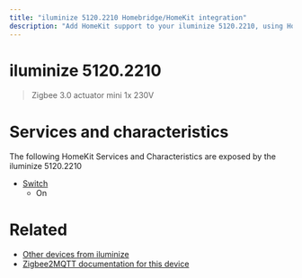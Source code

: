 ```yaml
---
title: "iluminize 5120.2210 Homebridge/HomeKit integration"
description: "Add HomeKit support to your iluminize 5120.2210, using Homebridge, Zigbee2MQTT and homebridge-z2m."
---
```

<!---
This file has been GENERATED using src/docgen/docgen.ts
DO NOT EDIT THIS FILE MANUALLY!
-->
# iluminize 5120.2210
> Zigbee 3.0 actuator mini 1x 230V


# Services and characteristics
The following HomeKit Services and Characteristics are exposed by
the iluminize 5120.2210

* [Switch](../../switch.md)
  * On


# Related
* [Other devices from iluminize](../index.md#iluminize)
* [Zigbee2MQTT documentation for this device](https://www.zigbee2mqtt.io/devices/5120.2210.html)